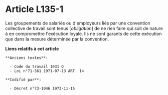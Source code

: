 # Article L135-1

Les groupements de salariés ou d'employeurs liés par une convention collective de travail sont tenus [*obligation*] de ne
rien faire qui soit de nature à en compromettre l'exécution loyale. Ils ne sont garants de cette exécution que dans la mesure
déterminée par la convention.

**Liens relatifs à cet article**

	**Anciens textes**:

	  - Code du travail 1031 Q
	  - Loi n°71-561 1971-07-13 ART. 14

	**Codifié par**:

	  - Décret n°73-1046 1973-11-15
